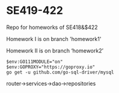 # SE419-422
Repo for homeworks of SE418&amp;$422

Homework I is on branch 'homework1'

Homework II is on branch ‘homework2’




```
$env:GO111MODULE="on"
$env:GOPROXY="https://goproxy.io"
go get -u github.com/go-sql-driver/mysql
```


router->services->dao->repositories

































































































